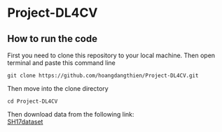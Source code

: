 # Project-DL4CV
## How to run the code
First you need to clone this repository to your local machine. Then open terminal and paste this command line
```
git clone https://github.com/hoangdangthien/Project-DL4CV.git
```
Then move into the clone directory
```
cd Project-DL4CV
```
Then download data from the following link:\
[SH17dataset](https://www.kaggle.com/datasets/mugheesahmad/sh17-dataset-for-ppe-detection)
